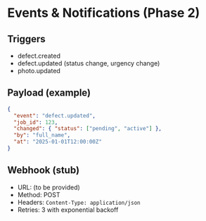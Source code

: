 # Events & Notifications (Phase 2)

## Triggers
- defect.created
- defect.updated (status change, urgency change)
- photo.updated

## Payload (example)
```json
{
  "event": "defect.updated",
  "job_id": 123,
  "changed": { "status": ["pending", "active"] },
  "by": "full_name",
  "at": "2025-01-01T12:00:00Z"
}
```

## Webhook (stub)
- URL: (to be provided)
- Method: POST
- Headers: `Content-Type: application/json`
- Retries: 3 with exponential backoff
